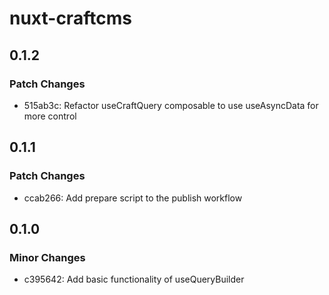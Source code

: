 # nuxt-craftcms

## 0.1.2

### Patch Changes

- 515ab3c: Refactor useCraftQuery composable to use useAsyncData for more control

## 0.1.1

### Patch Changes

- ccab266: Add prepare script to the publish workflow

## 0.1.0

### Minor Changes

- c395642: Add basic functionality of useQueryBuilder
